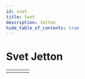 ```yaml
---
id: svet
title: Svet
description: Jetton
hide_table_of_contents: true
---
```


# Svet Jetton

|     |     |     |     |
| --- | --- | --- | --- |
|     |     |     |     |
